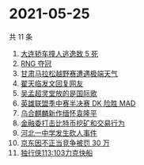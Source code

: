 # 2021-05-25

共 11 条

<!-- BEGIN -->
<!-- 最后更新时间 Tue May 25 2021 02:29:07 GMT+0800 (China Standard Time) -->

1. [大连轿车撞人逃逸致 5 死](https://www.zhihu.com/search?q=大连车祸)
2. [RNG 夺冠](https://www.zhihu.com/search?q=rng)
3. [甘肃马拉松越野赛遭遇极端天气](https://www.zhihu.com/search?q=甘肃马拉松)
4. [翟天临发文回复网友](https://www.zhihu.com/search?q=翟天临)
5. [吴孟超灵堂放的是国际歌](https://www.zhihu.com/search?q=吴孟超)
6. [英雄联盟季中赛半决赛 DK 险胜 MAD](https://www.zhihu.com/search?q=英雄联盟)
7. [乌合麒麟新作缅怀袁隆平](https://www.zhihu.com/search?q=乌合麒麟新作)
8. [金融委打击比特币挖矿和交易行为](https://www.zhihu.com/search?q=金融委打击比特币)
9. [河北一中学发生砍人事件](https://www.zhihu.com/search?q=河北中学砍人)
10. [京东因不正当竞争被罚 30 万](https://www.zhihu.com/search?q=京东罚款)
11. [独行侠113:103力克快船](https://www.zhihu.com/search?q=独行侠)

<!-- END -->
